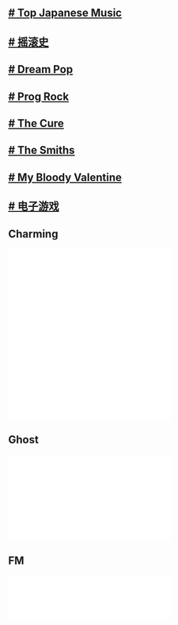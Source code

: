 ## [# Top Japanese Music](/music/japanese.html)

## [# 摇滚史](/music/rock.html)

## [# Dream Pop](/music/dream_pop.html)

## [# Prog Rock](/music/prog_rock.html)

## [# The Cure](/music/the_cure.html)

## [# The Smiths](/music/the_smiths.html)

## [# My Bloody Valentine](/music/my_bloody_valentine.html)

## [# 电子游戏 ](/music/video_game.html)


## Charming

<iframe frameborder="no" border="0" marginwidth="0" marginheight="0" width=330 height=86 src="//music.163.com/outchain/player?type=2&id=21970155&auto=1&height=66"></iframe>

<iframe frameborder="no" border="0" marginwidth="0" marginheight="0" width=330 height=86 src="//music.163.com/outchain/player?type=2&id=1711633&auto=1&height=66"></iframe>

<iframe frameborder="no" border="0" marginwidth="0" marginheight="0" width=330 height=86 src="//music.163.com/outchain/player?type=2&id=415140&auto=1&height=66"></iframe>

<iframe frameborder="no" border="0" marginwidth="0" marginheight="0" width=330 height=86 src="//music.163.com/outchain/player?type=2&id=1397622517&auto=1&height=66"></iframe>

## Ghost

<iframe frameborder="no" border="0" marginwidth="0" marginheight="0" width=330 height=86 src="//music.163.com/outchain/player?type=2&id=4283620&auto=1&height=66"></iframe>

<iframe frameborder="no" border="0" marginwidth="0" marginheight="0" width=330 height=86 src="//music.163.com/outchain/player?type=2&id=4174121&auto=1&height=66"></iframe>

## FM

<iframe frameborder="no" border="0" marginwidth="0" marginheight="0" width=330 height=86 src="//music.163.com/outchain/player?type=2&id=26653075&auto=1&height=66"></iframe>
